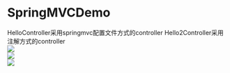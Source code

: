 # SpringMVCDemo
HelloController采用springmvc配置文件方式的controller
Hello2Controller采用注解方式的controller  
![](http://olilzmmvk.bkt.clouddn.com/springmvcdemo/s1.png)  
![](http://olilzmmvk.bkt.clouddn.com/springmvcdemo/s2.png)  
![](http://olilzmmvk.bkt.clouddn.com/springmvcdemo/s3.png)
